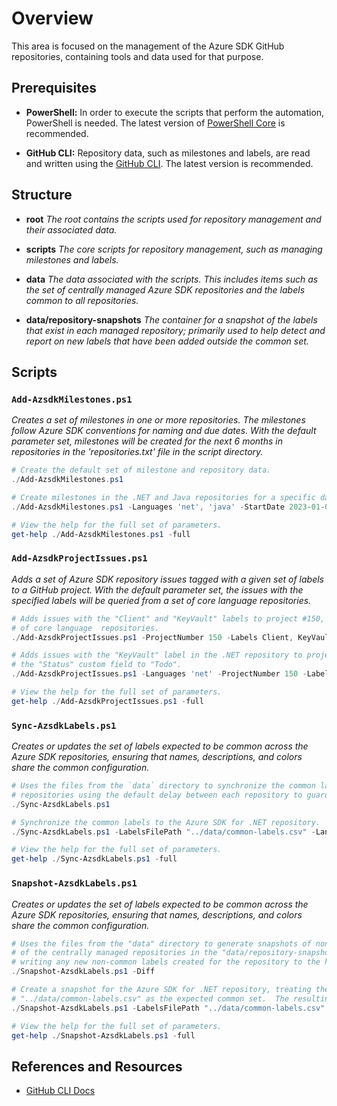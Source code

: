 # Overview

This area is focused on the management of the Azure SDK GitHub repositories, containing tools and data used for that purpose.

## Prerequisites

- **PowerShell:** In order to execute the scripts that perform the automation, PowerShell is needed.  The latest version of [PowerShell Core](https://github.com/PowerShell/PowerShell/blob/master/README.md) is recommended.

- **GitHub CLI:** Repository data, such as milestones and labels, are read and written using the [GitHub CLI](https://github.com/cli/cli/tree/trunk#installation).  The latest version is recommended.

## Structure

- **root**
  _The root contains the scripts used for repository management and their associated data._

- **scripts**
  _The core scripts for repository management, such as managing milestones and labels._

- **data**
  _The data associated with the scripts.  This includes items such as the set of centrally managed Azure SDK repositories and the labels common to all repositories._

- **data/repository-snapshots**
  _The container for a snapshot of the labels that exist in each managed repository; primarily used to help detect and report on new labels that have been added outside the common set._

## Scripts

### `Add-AzsdkMilestones.ps1`

_Creates a set of milestones in one or more repositories.  The milestones follow Azure SDK conventions for naming and due dates.  With the default parameter set, milestones will be created for the next 6 months in repositories in the 'repositories.txt' file in the script directory._

```powershell
# Create the default set of milestone and repository data.
./Add-AzsdkMilestones.ps1

# Create milestones in the .NET and Java repositories for a specific date range.
./Add-AzsdkMilestones.ps1 -Languages 'net', 'java' -StartDate 2023-01-01 -EndDate 2023-07-31

# View the help for the full set of parameters.
get-help ./Add-AzsdkMilestones.ps1 -full
```

### `Add-AzsdkProjectIssues.ps1`

_Adds a set of Azure SDK repository issues tagged with a given set of labels to a GitHub project.  With the default parameter set, the issues with the specified labels will be queried from a set of core language repositories._

```powershell
# Adds issues with the "Client" and "KeyVault" labels to project #150, querying a set
# of core language  repositories.
./Add-AzsdkProjectIssues.ps1 -ProjectNumber 150 -Labels Client, KeyVault

# Adds issues with the "KeyVault" label in the .NET repository to project #150, setting
# the "Status" custom field to "Todo".
./Add-AzsdkProjectIssues.ps1 -Languages 'net' -ProjectNumber 150 -Labels KeyVault -Fields @{Status="Todo"}

# View the help for the full set of parameters.
get-help ./Add-AzsdkProjectIssues.ps1 -full
```

### `Sync-AzsdkLabels.ps1`

_Creates or updates the set of labels expected to be common across the Azure SDK repositories, ensuring that names, descriptions, and colors share the common configuration._

```powershell
# Uses the files from the `data` directory to synchronize the common labels to all centrally managed
# repositories using the default delay between each repository to guard against GitHub throttling.
./Sync-AzsdkLabels.ps1

# Synchronize the common labels to the Azure SDK for .NET repository.
./Sync-AzsdkLabels.ps1 -LabelsFilePath "../data/common-labels.csv" -Languages 'net'

# View the help for the full set of parameters.
get-help ./Sync-AzsdkLabels.ps1 -full
```

### `Snapshot-AzsdkLabels.ps1`

_Creates or updates the set of labels expected to be common across the Azure SDK repositories, ensuring that names, descriptions, and colors share the common configuration._

```powershell
# Uses the files from the "data" directory to generate snapshots of non-common labels for each
# of the centrally managed repositories in the "data/repository-snapshots" directory while
# writing any new non-common labels created for the repository to the host.
./Snapshot-AzsdkLabels.ps1 -Diff

# Create a snapshot for the Azure SDK for .NET repository, treating the labels defined in
# "../data/common-labels.csv" as the expected common set.  The resulting snapshot is written to the ""./snapshots" directory.
./Snapshot-AzsdkLabels.ps1 -LabelsFilePath "../data/common-labels.csv" -Languages 'net' -RepositoryFilePath "snapshots"

# View the help for the full set of parameters.
get-help ./Snapshot-AzsdkLabels.ps1 -full
```

## References and Resources

- [GitHub CLI Docs](https://docs.github.com/en/github-cli)
